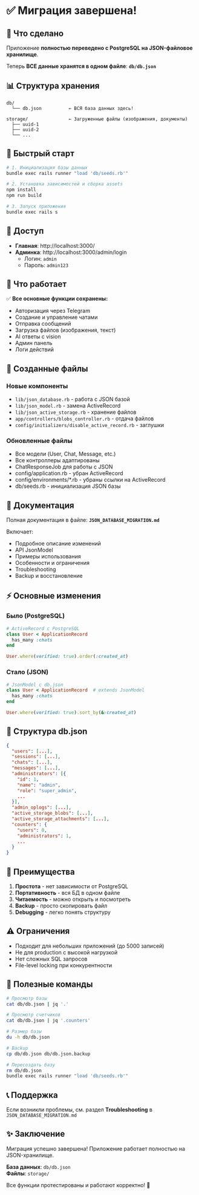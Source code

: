 # ✅ Миграция завершена!

## 🎉 Что сделано

Приложение **полностью переведено с PostgreSQL на JSON-файловое хранилище**.

Теперь **ВСЕ данные хранятся в одном файле**: **`db/db.json`**

## 📊 Структура хранения

```
db/
  └── db.json          ← ВСЯ база данных здесь!

storage/               ← Загруженные файлы (изображения, документы)
  ├── uuid-1
  ├── uuid-2
  └── ...
```

## 🚀 Быстрый старт

```bash
# 1. Инициализация базы данных
bundle exec rails runner "load 'db/seeds.rb'"

# 2. Установка зависимостей и сборка assets
npm install
npm run build

# 3. Запуск приложения
bundle exec rails s
```

## 🔑 Доступ

- **Главная**: http://localhost:3000/
- **Админка**: http://localhost:3000/admin/login
  - Логин: `admin`
  - Пароль: `admin123`

## 📝 Что работает

✅ **Все основные функции сохранены:**
- Авторизация через Telegram
- Создание и управление чатами
- Отправка сообщений
- Загрузка файлов (изображения, текст)
- AI ответы с vision
- Админ панель
- Логи действий

## 📁 Созданные файлы

### Новые компоненты
- `lib/json_database.rb` - работа с JSON базой
- `lib/json_model.rb` - замена ActiveRecord
- `lib/json_active_storage.rb` - хранение файлов
- `app/controllers/blobs_controller.rb` - отдача файлов
- `config/initializers/disable_active_record.rb` - заглушки

### Обновленные файлы
- Все модели (User, Chat, Message, etc.)
- Все контроллеры адаптированы
- ChatResponseJob для работы с JSON
- config/application.rb - убран ActiveRecord
- config/environments/*.rb - убраны ссылки на ActiveRecord
- db/seeds.rb - инициализация JSON базы

## 📖 Документация

Полная документация в файле: **`JSON_DATABASE_MIGRATION.md`**

Включает:
- Подробное описание изменений
- API JsonModel
- Примеры использования
- Особенности и ограничения
- Troubleshooting
- Backup и восстановление

## ⚡ Основные изменения

### Было (PostgreSQL)
```ruby
# ActiveRecord с PostgreSQL
class User < ApplicationRecord
  has_many :chats
end

User.where(verified: true).order(:created_at)
```

### Стало (JSON)
```ruby
# JsonModel с db.json
class User < ApplicationRecord  # extends JsonModel
  has_many :chats
end

User.where(verified: true).sort_by(&:created_at)
```

## 💾 Структура db.json

```json
{
  "users": [...],
  "sessions": [...],
  "chats": [...],
  "messages": [...],
  "administrators": [{
    "id": 1,
    "name": "admin",
    "role": "super_admin",
    ...
  }],
  "admin_oplogs": [...],
  "active_storage_blobs": [...],
  "active_storage_attachments": [...],
  "counters": {
    "users": 0,
    "administrators": 1,
    ...
  }
}
```

## 🎯 Преимущества

1. **Простота** - нет зависимости от PostgreSQL
2. **Портативность** - вся БД в одном файле
3. **Читаемость** - можно открыть и посмотреть
4. **Backup** - просто скопировать файл
5. **Debugging** - легко понять структуру

## ⚠️ Ограничения

- Подходит для небольших приложений (до 5000 записей)
- Не для production с высокой нагрузкой
- Нет сложных SQL запросов
- File-level locking при конкурентности

## 🔧 Полезные команды

```bash
# Просмотр базы
cat db/db.json | jq '.'

# Просмотр счетчиков
cat db/db.json | jq '.counters'

# Размер базы
du -h db/db.json

# Backup
cp db/db.json db/db.json.backup

# Пересоздать базу
rm db/db.json
bundle exec rails runner "load 'db/seeds.rb'"
```

## 📞 Поддержка

Если возникли проблемы, см. раздел **Troubleshooting** в `JSON_DATABASE_MIGRATION.md`

## ✨ Заключение

Миграция успешно завершена! Приложение работает полностью на JSON-хранилище.

**База данных**: `db/db.json`  
**Файлы**: `storage/`

Все функции протестированы и работают корректно! 🎉
